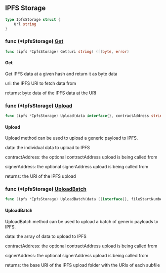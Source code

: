 
## IPFS Storage

```go
type IpfsStorage struct {
    Url string
}
```

### func \(\*IpfsStorage\) [Get](<https://github.com/web3sdks/go-sdk/blob/main/web3sdks/ipfs_storage.go#L55>)

```go
func (ipfs *IpfsStorage) Get(uri string) ([]byte, error)
```

#### Get

Get IPFS data at a given hash and return it as byte data

uri: the IPFS URI to fetch data from

returns: byte data of the IPFS data at the URI

### func \(\*IpfsStorage\) [Upload](<https://github.com/web3sdks/go-sdk/blob/main/web3sdks/ipfs_storage.go#L84>)

```go
func (ipfs *IpfsStorage) Upload(data interface{}, contractAddress string, signerAddress string) (string, error)
```

#### Upload

Upload method can be used to upload a generic payload to IPFS\.

data: the individual data to upload to IPFS

contractAddress: the optional contractAddress upload is being called from

signerAddress: the optional signerAddress upload is being called from

returns: the URI of the IPFS upload

### func \(\*IpfsStorage\) [UploadBatch](<https://github.com/web3sdks/go-sdk/blob/main/web3sdks/ipfs_storage.go#L105>)

```go
func (ipfs *IpfsStorage) UploadBatch(data []interface{}, fileStartNumber int, contractAddress string, signerAddress string) (*baseUriWithUris, error)
```

#### UploadBatch

UploadBatch method can be used to upload a batch of generic payloads to IPFS\.

data: the array of data to upload to IPFS

contractAddress: the optional contractAddress upload is being called from

signerAddress: the optional signerAddress upload is being called from

returns: the base URI of the IPFS upload folder with the URIs of each subfile
